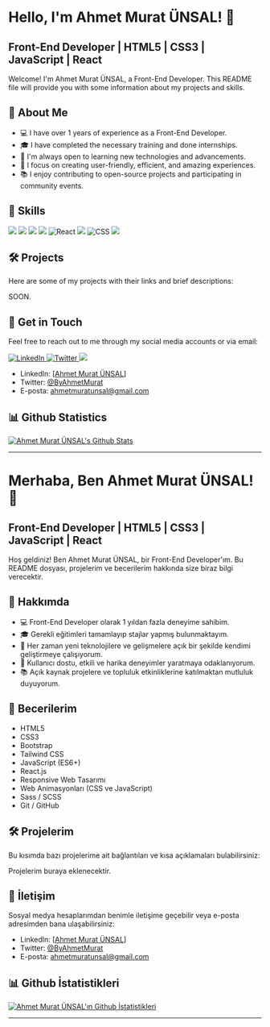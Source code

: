 # Hello, I'm Ahmet Murat ÜNSAL! 👋

## Front-End Developer | HTML5 | CSS3 | JavaScript | React


Welcome! I'm Ahmet Murat ÜNSAL, a Front-End Developer. This README file will provide you with some information about my projects and skills.

## 🚀 About Me

- 💻 I have over 1 years of experience as a Front-End Developer.
- 🎓 I have completed the necessary training and done internships.
- 🌱 I'm always open to learning new technologies and advancements.
- 🎯 I focus on creating user-friendly, efficient, and amazing experiences.
- 📚 I enjoy contributing to open-source projects and participating in community events.

## 💼 Skills

<div display="flex">
  <img src="https://img.shields.io/badge/HTML5-E34F26?style=for-the-badge&logo=html5&logoColor=white"/>
  <img src="https://img.shields.io/badge/Bootstrap-563D7C?style=for-the-badge&logo=bootstrap&logoColor=white"/>
  <img src="https://img.shields.io/badge/GitHub-100000?style=for-the-badge&logo=github&logoColor=white"/>
  <img src="https://img.shields.io/badge/JavaScript-323330?style=for-the-badge&logo=javascript&logoColor=F7DF1E"/>
  <img src="https://img.shields.io/badge/react-%2320232a.svg?style=for-the-badge&logo=react&logoColor=%2361DAFB" alt="React"/>
  <img src="https://img.shields.io/badge/Sass-CC6699?style=for-the-badge&logo=sass&logoColor=white"/>
  <img src="https://img.shields.io/badge/css3-%231572B6.svg?style=for-the-badge&logo=css3&logoColor=white" alt="CSS"/>
  <img src="https://img.shields.io/badge/Tailwind_CSS-38B2AC?style=for-the-badge&logo=tailwind-css&logoColor=white"/>
</div>

## 🛠️ Projects

Here are some of my projects with their links and brief descriptions:

SOON.

## 🤝 Get in Touch

Feel free to reach out to me through my social media accounts or via email:

<div display="flex">
  <a href="https://www.linkedin.com/in/ahmet-murat-unsal-116b53265/">
    <img src="https://img.shields.io/badge/linkedin-%230077B5.svg?style=for-the-badge&logo=linkedin&logoColor=white" alt="LinkedIn"/>
  </a>
  <a href="https://twitter.com/ByAhmetMurat">
    <img src="https://img.shields.io/badge/AhmetMuratUNSAL-%231DA1F2.svg?style=for-the-badge&logo=Twitter&logoColor=white" alt="Twitter"/>
  </a>
  <a href="https://www.instagram.com/ogretmenbabis/">
    <img src="https://img.shields.io/badge/Instagram-E4405F?style=for-the-badge&logo=instagram&logoColor=white"/>
  </a>
</div>

- LinkedIn: [[Ahmet Murat ÜNSAL](https://www.linkedin.com/in/ahmet-murat-ünsal-116b53265/)]
- Twitter: [@ByAhmetMurat](https://twitter.com/ByAhmetMurat)
- E-posta: ahmetmuratunsal@gmail.com

## 📊 Github Statistics

[![Ahmet Murat ÜNSAL's Github Stats](https://github-readme-stats.vercel.app/api?username=ByAhmetM&show_icons=true&count_private=true&hide=prs&theme=radical)](https://github.com/ByAhmetM)

---








# Merhaba, Ben Ahmet Murat ÜNSAL! 👋

## Front-End Developer | HTML5 | CSS3 | JavaScript | React



Hoş geldiniz! Ben Ahmet Murat ÜNSAL, bir Front-End Developer'ım. Bu README dosyası, projelerim ve becerilerim hakkında size biraz bilgi verecektir.

## 🚀 Hakkımda

- 💻 Front-End Developer olarak 1 yıldan fazla deneyime sahibim.
- 🎓 Gerekli eğitimleri tamamlayıp stajlar yapmış bulunmaktayım.
- 🌱 Her zaman yeni teknolojilere ve gelişmelere açık bir şekilde kendimi geliştirmeye çalışıyorum.
- 🎯 Kullanıcı dostu, etkili ve harika deneyimler yaratmaya odaklanıyorum.
- 📚 Açık kaynak projelere ve topluluk etkinliklerine katılmaktan mutluluk duyuyorum.

## 💼 Becerilerim

- HTML5
- CSS3
- Bootstrap
- Tailwind CSS
- JavaScript (ES6+)
- React.js
- Responsive Web Tasarımı
- Web Animasyonları (CSS ve JavaScript)
- Sass / SCSS
- Git / GitHub

## 🛠️ Projelerim

Bu kısımda bazı projelerime ait bağlantıları ve kısa açıklamaları bulabilirsiniz:

Projelerim buraya eklenecektir.

## 🤝 İletişim

Sosyal medya hesaplarımdan benimle iletişime geçebilir veya e-posta adresimden bana ulaşabilirsiniz:

- LinkedIn: [[Ahmet Murat ÜNSAL](https://www.linkedin.com/in/ahmet-murat-ünsal-116b53265/)]
- Twitter: [@ByAhmetMurat](https://twitter.com/ByAhmetMurat)
- E-posta: ahmetmuratunsal@gmail.com

## 📊 Github İstatistikleri

[![Ahmet Murat ÜNSAL'ın Github İstatistikleri](https://github-readme-stats.vercel.app/api?username=ByAhmetM&show_icons=true&count_private=true&hide=prs&theme=radical)](https://github.com/ByAhmetM)

---
